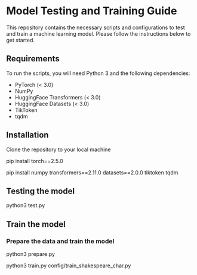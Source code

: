 # Model Testing and Training Guide

This repository contains the necessary scripts and configurations to test and train a machine learning model. Please follow the instructions below to get started.

## Requirements
To run the scripts, you will need Python 3 and the following dependencies:

- PyTorch (< 3.0)
- NumPy
- HuggingFace Transformers (< 3.0)
- HuggingFace Datasets (< 3.0)
- TikToken
- tqdm

## Installation

Clone the repository to your local machine

pip install torch==2.5.0

pip install numpy transformers==2.11.0 datasets==2.0.0 tiktoken tqdm

## Testing the model

python3 test.py

## Train the model

### Prepare the data and train the model

python3 prepare.py

python3 train.py config/train_shakespeare_char.py




